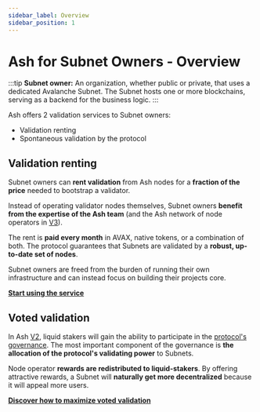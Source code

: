 ```yaml
---
sidebar_label: Overview
sidebar_position: 1
---
```


# Ash for Subnet Owners - Overview

:::tip
**Subnet owner:** An organization, whether public or private, that uses a dedicated Avalanche Subnet. The Subnet hosts one or more blockchains, serving as a backend for the business logic.
:::

Ash offers 2 validation services to Subnet owners:

- Validation renting
- Spontaneous validation by the protocol

## Validation renting

Subnet owners can **rent validation** from Ash nodes for a **fraction of the price** needed to bootstrap a validator.

Instead of operating validator nodes themselves, Subnet owners **benefit from the expertise of the Ash team** (and the Ash network of node operators in [V3](../roadmap)).

The rent is **paid every month** in AVAX, native tokens, or a combination of both. The protocol guarantees that Subnets are validated by a **robust, up-to-date set of nodes**.

Subnet owners are freed from the burden of running their own infrastructure and can instead focus on building their projects core.

[**Start using the service**](./validator-node-renting)

## Voted validation

In Ash [V2](../roadmap), liquid stakers will gain the ability to participate in the [protocol's governance](../governance/overview). The most important component of the governance is **the allocation of the protocol's validating power** to Subnets.

Node operator **rewards are redistributed to liquid-stakers**. By offering attractive rewards, a Subnet will **naturally get more decentralized** because it will appeal more users.

[**Discover how to maximize voted validation**](./voted-validation)
